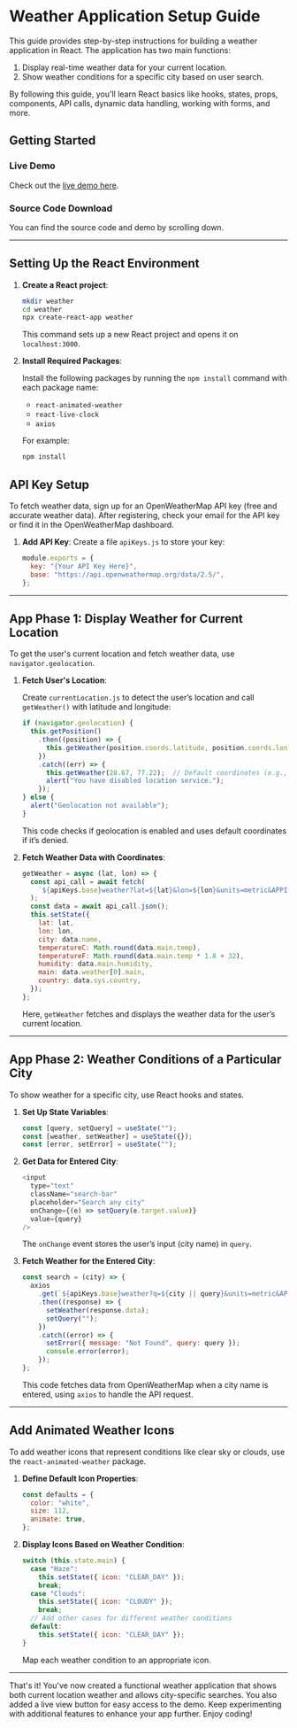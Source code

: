 

# Weather Application Setup Guide

This guide provides step-by-step instructions for building a weather application in React. The application has two main functions:

1. Display real-time weather data for your current location.
2. Show weather conditions for a specific city based on user search.

By following this guide, you'll learn React basics like hooks, states, props, components, API calls, dynamic data handling, working with forms, and more.

## Getting Started

### Live Demo
Check out the [live demo here](https://instaweather.onrender.com/).

### Source Code Download
You can find the source code and demo by scrolling down.

---

## Setting Up the React Environment

1. **Create a React project**:

   ```bash
   mkdir weather
   cd weather
   npx create-react-app weather
   ```

   This command sets up a new React project and opens it on `localhost:3000`.

2. **Install Required Packages**:
   
   Install the following packages by running the `npm install` command with each package name:

   - `react-animated-weather`
   - `react-live-clock`
   - `axios`

   For example:

   ```bash
   npm install
   ```

## API Key Setup

To fetch weather data, sign up for an OpenWeatherMap API key (free and accurate weather data). After registering, check your email for the API key or find it in the OpenWeatherMap dashboard.

1. **Add API Key**:
   Create a file `apiKeys.js` to store your key:

   ```javascript
   module.exports = {
     key: "{Your API Key Here}",
     base: "https://api.openweathermap.org/data/2.5/",
   };
   ```

---

## App Phase 1: Display Weather for Current Location

To get the user's current location and fetch weather data, use `navigator.geolocation`.

1. **Fetch User's Location**:
   
   Create `currentLocation.js` to detect the user’s location and call `getWeather()` with latitude and longitude:

   ```javascript
   if (navigator.geolocation) {
     this.getPosition()
       .then((position) => {
         this.getWeather(position.coords.latitude, position.coords.longitude);
       })
       .catch((err) => {
         this.getWeather(28.67, 77.22);  // Default coordinates (e.g., Delhi)
         alert("You have disabled location service.");
       });
   } else {
     alert("Geolocation not available");
   }
   ```

   This code checks if geolocation is enabled and uses default coordinates if it’s denied.

2. **Fetch Weather Data with Coordinates**:

   ```javascript
   getWeather = async (lat, lon) => {
     const api_call = await fetch(
       `${apiKeys.base}weather?lat=${lat}&lon=${lon}&units=metric&APPID=${apiKeys.key}`
     );
     const data = await api_call.json();
     this.setState({
       lat: lat,
       lon: lon,
       city: data.name,
       temperatureC: Math.round(data.main.temp),
       temperatureF: Math.round(data.main.temp * 1.8 + 32),
       humidity: data.main.humidity,
       main: data.weather[0].main,
       country: data.sys.country,
     });
   };
   ```

   Here, `getWeather` fetches and displays the weather data for the user’s current location.

---

## App Phase 2: Weather Conditions of a Particular City

To show weather for a specific city, use React hooks and states.

1. **Set Up State Variables**:

   ```javascript
   const [query, setQuery] = useState("");
   const [weather, setWeather] = useState({});
   const [error, setError] = useState("");
   ```

2. **Get Data for Entered City**:

   ```javascript
   <input
     type="text"
     className="search-bar"
     placeholder="Search any city"
     onChange={(e) => setQuery(e.target.value)}
     value={query}
   />
   ```

   The `onChange` event stores the user’s input (city name) in `query`.

3. **Fetch Weather for the Entered City**:

   ```javascript
   const search = (city) => {
     axios
       .get(`${apiKeys.base}weather?q=${city || query}&units=metric&APPID=${apiKeys.key}`)
       .then((response) => {
         setWeather(response.data);
         setQuery("");
       })
       .catch((error) => {
         setError({ message: "Not Found", query: query });
         console.error(error);
       });
   };
   ```

   This code fetches data from OpenWeatherMap when a city name is entered, using `axios` to handle the API request.

---

## Add Animated Weather Icons

To add weather icons that represent conditions like clear sky or clouds, use the `react-animated-weather` package.

1. **Define Default Icon Properties**:

   ```javascript
   const defaults = {
     color: "white",
     size: 112,
     animate: true,
   };
   ```

2. **Display Icons Based on Weather Condition**:

   ```javascript
   switch (this.state.main) {
     case "Haze":
       this.setState({ icon: "CLEAR_DAY" });
       break;
     case "Clouds":
       this.setState({ icon: "CLOUDY" });
       break;
     // Add other cases for different weather conditions
     default:
       this.setState({ icon: "CLEAR_DAY" });
   }
   ```

   Map each weather condition to an appropriate icon.

---



That's it! You've now created a functional weather application that shows both current location weather and allows city-specific searches. You also added a live view button for easy access to the demo. Keep experimenting with additional features to enhance your app further. Enjoy coding!
